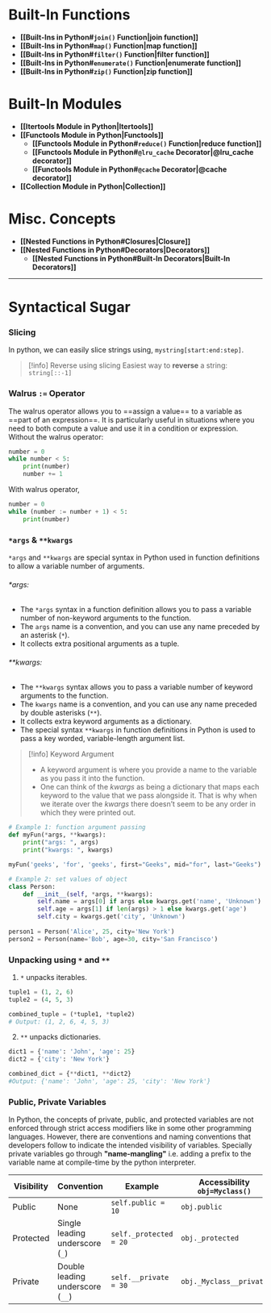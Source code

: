 # Built-In Functions
- **[[Built-Ins in Python#`join()` Function|join function]]**
- **[[Built-Ins in Python#`map()` Function|map function]]**
- **[[Built-Ins in Python#`filter()` Function|filter function]]**
- **[[Built-Ins in Python#`enumerate()` Function|enumerate function]]**
- **[[Built-Ins in Python#`zip()` Function|zip function]]**
# Built-In Modules
- **[[Itertools Module in Python|Itertools]]**
- **[[Functools Module in Python|Functools]]**
	- **[[Functools Module in Python#`reduce()` Function|reduce function]]**
	- **[[Functools Module in Python#`@lru_cache` Decorator|@lru_cache decorator]]**
	- **[[Functools Module in Python#`@cache` Decorator|@cache decorator]]**
- **[[Collection Module in Python|Collection]]**
# Misc. Concepts
- **[[Nested Functions in Python#Closures|Closure]]**
- **[[Nested Functions in Python#Decorators|Decorators]]**
	- **[[Nested Functions in Python#Built-In Decorators|Built-In Decorators]]**
---
# Syntactical Sugar
### Slicing
In python, we can easily slice strings using, `mystring[start:end:step]`.
> [!info] Reverse using slicing
> Easiest way to **reverse** a string: `string[::-1]`
### Walrus `:=` Operator
The walrus operator allows you to ==assign a value== to a variable as ==part of an expression==. It is particularly useful in situations where you need to both compute a value and use it in a condition or expression.
Without the walrus operator:
```python
number = 0
while number < 5:
    print(number)
    number += 1
```
With walrus operator,
```python
number = 0
while (number := number + 1) < 5:
    print(number)
```

### `*args` & `**kwargs`
`*args` and `**kwargs` are special syntax in Python used in function definitions to allow a variable number of arguments. 
###### \*args:
- The `*args` syntax in a function definition allows you to pass a variable number of non-keyword arguments to the function.
- The `args` name is a convention, and you can use any name preceded by an asterisk (`*`).
- It collects extra positional arguments as a tuple.
###### \*\*kwargs:
- The `**kwargs` syntax allows you to pass a variable number of keyword arguments to the function.
- The `kwargs` name is a convention, and you can use any name preceded by double asterisks (`**`).
- It collects extra keyword arguments as a dictionary.
- The special syntax `**kwargs` in function definitions in Python is used to pass a key worded, variable-length argument list.

> [!info] Keyword Argument 
> - A keyword argument is where you provide a name to the variable as you pass it into the function.
> - One can think of the *kwargs* as being a dictionary that maps each keyword to the value that we pass alongside it. That is why when we iterate over the *kwargs* there doesn’t seem to be any order in which they were printed out.
```python
# Example 1: function argument passing
def myFun(*args, **kwargs):
	print("args: ", args)
	print("kwargs: ", kwargs)

myFun('geeks', 'for', 'geeks', first="Geeks", mid="for", last="Geeks")
```
```python
# Example 2: set values of object
class Person:
    def __init__(self, *args, **kwargs):
        self.name = args[0] if args else kwargs.get('name', 'Unknown')
        self.age = args[1] if len(args) > 1 else kwargs.get('age')
        self.city = kwargs.get('city', 'Unknown')
        
person1 = Person('Alice', 25, city='New York')
person2 = Person(name='Bob', age=30, city='San Francisco')
```

### Unpacking using `*` and `**`
1. `*` unpacks iterables.
```python
tuple1 = (1, 2, 6)
tuple2 = (4, 5, 3)

combined_tuple = (*tuple1, *tuple2)
# Output: (1, 2, 6, 4, 5, 3)
```
2. `**` unpacks dictionaries.
```python
dict1 = {'name': 'John', 'age': 25}
dict2 = {'city': 'New York'}

combined_dict = {**dict1, **dict2}
#Output: {'name': 'John', 'age': 25, 'city': 'New York'} 
```

### Public, Private Variables
In Python, the concepts of private, public, and protected variables are not enforced through strict access modifiers like in some other programming languages. However, there are conventions and naming conventions that developers follow to indicate the intended visibility of variables.
Specially private variables go through **"name-mangling"** i.e. adding a prefix to the variable name at compile-time by the python interpreter.

|Visibility|Convention|Example|Accessibility `obj=Myclass()` |
|---|---|---|---|
|Public|None|`self.public = 10` |`obj.public` |
|Protected|Single leading underscore (`_`)|`self._protected = 20` |`obj._protected` |
|Private|Double leading underscore (`__`) |`self.__private = 30` |`obj._Myclass__private` |